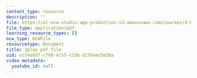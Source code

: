 ```yaml
---
content_type: resource
description: ''
file: https://ol-ocw-studio-app-production.s3.amazonaws.com/courses/3-091-introduction-to-solid-state-chemistry-fall-2018/ccf4e9d7cf90ec55c13bd176eec5e30a_YnZu0DL9eHg.pdf
file_type: application/pdf
learning_resource_types: []
ocw_type: OCWFile
resourcetype: Document
title: 3play pdf file
uid: ccf4e9d7-cf90-ec55-c13b-d176eec5e30a
video_metadata:
  youtube_id: null
---
```

